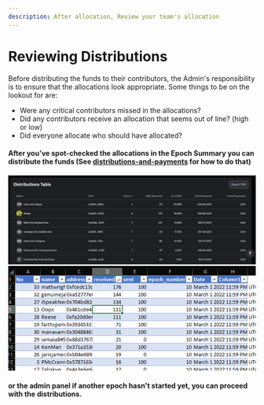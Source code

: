 ```yaml
---
description: After allocation, Review your team's allocation
---
```


# Reviewing Distributions

Before distributing the funds to their contributors, the Admin's responsibility is to ensure that the allocations look appropriate. Some things to be on the lookout for are:

* Were any critical contributors missed in the allocations?
* Did any contributors receive an allocation that seems out of line? (high or low)
* Did everyone allocate who should have allocated?

#### After you've spot-checked the allocations in the Epoch Summary you can distribute the funds (See [distributions-and-payments](../compensation/paying-your-team/distributions-and-payments/ "mention") for how to do that)&#x20;

#### ![](../../.gitbook/assets/image.png) ![](<../../.gitbook/assets/image (31) (1).png>)

#### or the admin panel if another epoch hasn't started yet, you can proceed with the distributions.
